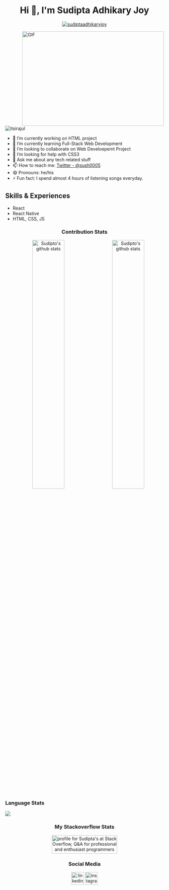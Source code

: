 <h1 align="center">Hi 👋, I'm Sudipta Adhikary Joy</h1>
<p align="center"> <a href="https://github.com/ryo-ma/github-profile-trophy"><img src="https://github-profile-trophy.vercel.app/?username=sudiptaadhikaryjoy" alt="sudiptaadhikaryjoy" /></a> </p>

<img align="right" alt="GIF" src="https://github.com/itsirajul/itsirajul/blob/main/code.gif?raw=true" width="450" height="300" />
<p align="left"> 
  <img src="https://komarev.com/ghpvc/?username=itsirajul&label=Views&color=blue&style=plastic" alt="itsirajul" /> </p>

- 🔭 I’m currently working on HTML project
- 🌱 I’m currently learning Full-Stack Web Development
- 👯 I’m looking to collaborate on Web Develoepemt Project
- 🤔 I’m looking for help with CSS3
- 💬 Ask me about any tech related stuff
- 📫 How to reach me:  [Twitter - @sush0005](https://twitter.com/Sush0005)
- 😄 Pronouns: he/his
- ⚡ Fun fact: I spend almost 4 hours of listening songs everyday.

## Skills & Experiences
* React
* React Native
* HTML, CSS, JS

<div align="center">


###  Contribution Stats
<div align="center">

<img algin="left" src="https://github-readme-streak-stats.herokuapp.com/?user=sudiptaadhikaryjoy&theme=default" width="45%" alt="Sudipto's github stats"/>
</a>
<a href="https://github.com/sudiptaadhikaryjoy">
 <img align="right" src="https://github-readme-stats.vercel.app/api?username=sudiptaadhikaryjoy&show_icons=true&theme=default&line_height=24" width="45%" alt="Sudipto's github stats"/>
</a>
<div align="left">

###  Language Stats

<a href="https://github.com/sudiptaadhikaryjoy">
  <img align="left" src="https://github-readme-stats.vercel.app/api/top-langs/?username=sudiptaadhikaryjoy&theme=default&hide_langs_below=1" />
</a>

<br>
<div align="center">
 
 ### My Stackoverflow Stats

<a href="https://stackoverflow.com/users/7921218/sudipta-adhikary-joy"><img src="https://stackoverflow.com/users/flair/7921218.png" width="208" height="58" alt="profile for Sudipta's at Stack Overflow, Q&amp;A for professional and enthusiast programmers" title="profile for Sudipta's at Stack Overflow, Q&amp;A for professional and enthusiast programmers"></a>


###  Social Media
<div align="center">
 
[<img src='https://cdn.jsdelivr.net/npm/simple-icons@3.0.1/icons/linkedin.svg' alt='linkedin' height='40'>](https://www.linkedin.com/in/SudiptaAdhikaryjoy/)  [<img src='https://cdn.jsdelivr.net/npm/simple-icons@3.0.1/icons/instagram.svg' alt='instagram' height='40'>](https://www.instagram.com/sush005/) 

